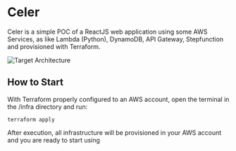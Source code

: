 # Celer
Celer is a simple POC of a ReactJS web application using some AWS Services, as like Lambda (Python), DynamoDB, API Gateway, Stepfunction and provisioned with Terraform.


![Target Architecture](https://serving.photos.photobox.com/03359686cae8336f847bcdd5b287cdbffe5413620a7e888a479b14d95d7b5fc140644f7e.jpg)

## How to Start

With Terraform properly configured to an AWS account, open the terminal in the /infra directory and run:
```shell
terraform apply
```
After execution, all infrastructure will be provisioned in your AWS account and you are ready to start using
